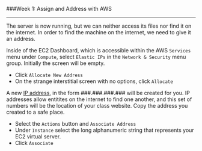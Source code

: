 ###Week 1: Assign and Address with AWS

-----

The server is now running, but we can neither access its files nor find it on the internet. In order to find the machine on the internet, we need to give it an address.

Inside of the EC2 Dashboard, which is accessible within the AWS `Services` menu under `Compute`, select `Elastic IPs` in the `Network & Security` menu group. Initially the screen will be empty.

- Click `Allocate New Address` 
- On the strange interstitial screen with no options, click `Allocate`

A new [IP address](https://en.wikipedia.org/wiki/IP_address), in the form ###.###.###.### will be created for you. IP addresses allow entitites on the internet to find one another, and this set of numbers will be the location of your class website. Copy the address you created to a safe place.

- Select the `Actions` button and `Associate Address`
- Under `Instance` select the long alphanumeric string that represents your EC2 virtual server.
- Click `Associate`


